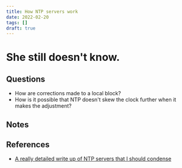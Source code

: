 ```yaml
---
title: How NTP servers work
date: 2022-02-20
tags: []
draft: true
---
```


# She still doesn't know.

## Questions
* How are corrections made to a local block?
* How is it possible that NTP doesn't skew the clock further when it makes the adjustment?

## Notes

## References
* [A really detailed write up of NTP servers that I should condense](https://sookocheff.com/post/time/how-does-ntp-work/)
